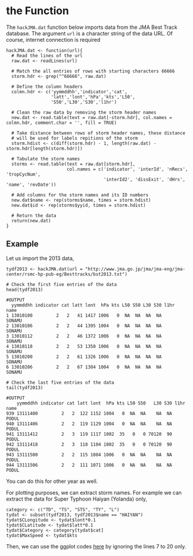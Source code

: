 the Function
====================
The `hackJMA.dat` function below imports data from the JMA Best Track database. The argument `url` is a character string of the data URL. Of course, internet connection is required
```{coffee}
hackJMA.dat <- function(url){
  # Read the lines of the url
  raw.dat <- readLines(url)
  
  # Match the all entries of rows with starting characters 66666
  storm.hdr <- grep("^66666", raw.dat)
  
  # Define the column headers
  colmn.hdr <- c('yymmddhh','indicator','cat',
                 'latt','lont','hPa','kts','L50',
                 'S50','L30','S30','l1hr')
  
  # Clean the raw data by removing the storm header names
  new.dat <- read.table(text = raw.dat[-storm.hdr], col.names = colmn.hdr, comment.char = '', fill = TRUE)
  
  # Take distance between rows of storm header names, these distance
  # will be used for labels repitions of the storm
  storm.hdist <- c(diff(storm.hdr) - 1, length(raw.dat) - storm.hdr[length(storm.hdr)])
  
  # Tabulate the storm names
  storms <- read.table(text = raw.dat[storm.hdr], 
                       col.names = c('indicator', 'interId', 'nRecs', 'tropCycNum',
                                     'interId2', 'dissExit', 'dHrs', 'name', 'revDate'))
  
  # Add columns for the storm names and its ID numbers
  new.dat$name <- rep(storms$name, times = storm.hdist)
  new.dat$id <- rep(storms$yyid, times = storm.hdist)
  
  # Return the data
  return(new.dat)
}
```
## Example
Let us import the 2013 data,
```{coffee}
tydf2013 <- hackJMA.dat(url = "http://www.jma.go.jp/jma/jma-eng/jma-center/rsmc-hp-pub-eg/Besttracks/bst2013.txt")

# Check the first five entries of the data
head(tydf2013)

#OUTPUT
  yymmddhh indicator cat latt lont  hPa kts L50 S50 L30 S30 l1hr   name
1 13010100         2   2   41 1417 1006   0  NA  NA  NA  NA      SONAMU
2 13010106         2   2   44 1395 1004   0  NA  NA  NA  NA      SONAMU
3 13010112         2   2   46 1372 1006   0  NA  NA  NA  NA      SONAMU
4 13010118         2   2   53 1350 1006   0  NA  NA  NA  NA      SONAMU
5 13010200         2   2   61 1326 1006   0  NA  NA  NA  NA      SONAMU
6 13010206         2   2   67 1304 1004   0  NA  NA  NA  NA      SONAMU

# Check the last five entries of the data
tail(tydf2013)

#OUTPUT
    yymmddhh indicator cat latt lont  hPa kts L50 S50   L30 S30 l1hr  name
939 13111400         2   2  122 1152 1004   0  NA  NA    NA  NA      PODUL
940 13111406         2   2  119 1129 1004   0  NA  NA    NA  NA      PODUL
941 13111412         2   3  119 1117 1002  35   0   0 70120  90      PODUL
942 13111418         2   3  118 1104 1002  35   0   0 70120  90      PODUL
943 13111500         2   2  115 1084 1006   0  NA  NA    NA  NA      PODUL
944 13111506         2   2  111 1071 1006   0  NA  NA    NA  NA      PODUL
```
You can do this for other year as well. 

For plotting purposes, we can extract storm names. For example we can extract the data for Super Typhoon Haiyan (Yolanda) only,
```{coffee}
category <- c("TD", "TS", "STS", "TY", "L")
tydat <- subset(tydf2013, tydf2013$name == "HAIYAN")
tydat$CLongitude <- tydat$lont*0.1
tydat$CLatitude <- tydat$latt*0.1
tydat$Category <- category[tydat$cat]
tydat$MaxSpeed <- tydat$kts
```
Then, we can use the ggplot codes [here](https://github.com/alstat/Analysis-with-Programming/blob/master/2013/R/R-Mapping-Super-Typhoon-Yolanda-Haiyan-Track/Yolanda.R) by ignoring the lines 7 to 20 only.
